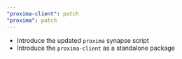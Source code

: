 ```yaml
---
"proxima-client": patch
"proxima": patch
---
```


- Introduce the updated `proxima` synapse script
- Introduce the `proxima-client` as a standalone package
